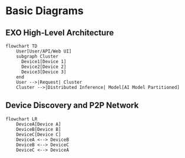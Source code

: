 # Basic Diagrams

## EXO High-Level Architecture

```mermaid
flowchart TD
    User[User/API/Web UI]
    subgraph Cluster
      Device1[Device 1]
      Device2[Device 2]
      Device3[Device 3]
    end
    User -->|Request| Cluster
    Cluster -->|Distributed Inference| Model[AI Model Partitioned]
```

## Device Discovery and P2P Network

```mermaid
flowchart LR
    DeviceA[Device A]
    DeviceB[Device B]
    DeviceC[Device C]
    DeviceA <--> DeviceB
    DeviceB <--> DeviceC
    DeviceC <--> DeviceA
```
